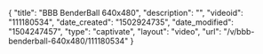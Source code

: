 {
    "title": "BBB BenderBall 640x480",
    "description": "",
    "videoid": "111180534",
    "date_created": "1502924735",
    "date_modified": "1504247457",
    "type": "captivate",
    "layout": "video",
    "url": "\/v\/bbb-benderball-640x480\/111180534"
}
